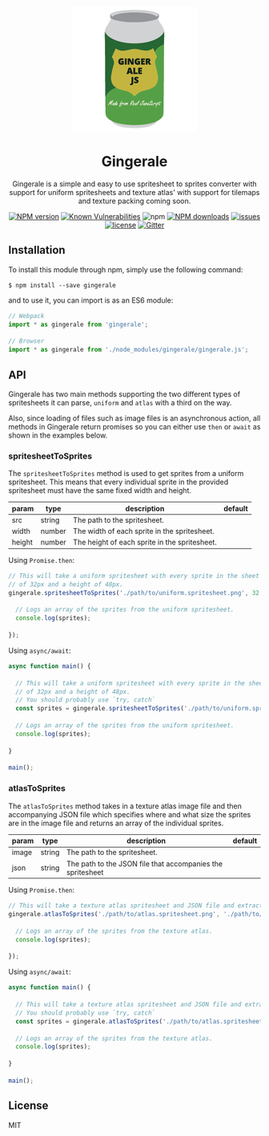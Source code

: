 <p align="center">
  <img width="250" height="250" src="./gingerale.png">
</p>

<h1 align="center">Gingerale</h1>

<p align="center">Gingerale is a simple and easy to use spritesheet to sprites converter with support for uniform spritesheets and texture atlas' with support for tilemaps and texture packing coming soon.<p>

<div align="center">

  [![NPM version](https://img.shields.io/npm/v/gingerale.svg?style=flat)](https://www.npmjs.com/package/gingerale)
  [![Known Vulnerabilities](https://snyk.io/test/github/robertcorponoi/gingerale/badge.svg)](https://snyk.io/test/github/robertcorponoi/gingerale)
  ![npm](https://img.shields.io/npm/dt/gingerale)
  [![NPM downloads](https://img.shields.io/npm/dm/gingerale.svg?style=flat)](https://www.npmjs.com/package/gingerale)
  <a href="https://badge.fury.io/js/gingerale"><img src="https://img.shields.io/github/issues/robertcorponoi/gingerale.svg" alt="issues" height="18"></a>
  <a href="https://badge.fury.io/js/gingerale"><img src="https://img.shields.io/github/license/robertcorponoi/gingerale.svg" alt="license" height="18"></a>
  [![Gitter](https://badges.gitter.im/gitterHQ/gitter.svg)](https://gitter.im/robertcorponoi)

</div>

## **Installation**

To install this module through npm, simply use the following command:

```
$ npm install --save gingerale
```

and to use it, you can import is as an ES6 module:

```js
// Webpack
import * as gingerale from 'gingerale';

// Browser
import * as gingerale from './node_modules/gingerale/gingerale.js';
```

## **API**

Gingerale has two main methods supporting the two different types of spritesheets it can parse, `uniform` and `atlas` with a third on the way.

Also, since loading of files such as image files is an asynchronous action, all methods in Gingerale return promises so you can either use `then` or `await` as shown in the examples below.

### **spritesheetToSprites**

The `spritesheetToSprites` method is used to get sprites from a uniform spritesheet. This means that every individual sprite in the provided spritesheet must have the same fixed width and height.

| param  | type   | description                                   | default |
|--------|--------|-----------------------------------------------|---------|
| src    | string | The path to the spritesheet.                  |         |
| width  | number | The width of each sprite in the spritesheet.  |         |
| height | number | The height of each sprite in the spritesheet. |         |


Using `Promise.then`:

```js
// This will take a uniform spritesheet with every sprite in the sheet having a width
// of 32px and a height of 48px.
gingerale.spritesheetToSprites('./path/to/uniform.spritesheet.png', 32, 48).then((sprites) => {

  // Logs an array of the sprites from the uniform spritesheet.
  console.log(sprites);

});

```

Using `async/await`:

```js
async function main() {

  // This will take a uniform spritesheet with every sprite in the sheet having a width
  // of 32px and a height of 48px.
  // You should probably use `try, catch`
  const sprites = gingerale.spritesheetToSprites('./path/to/uniform.spritesheet.png', 32, 48).catch((err) => console.log(err));

  // Logs an array of the sprites from the uniform spritesheet.
  console.log(sprites);

}

main();
```

### **atlasToSprites**

The `atlasToSprites` method takes in a texture atlas image file and then accompanying JSON file which specifies where and what size the sprites are in the image file and returns an array of the individual sprites.

| param | type   | description                                                | default |
|-------|--------|------------------------------------------------------------|---------|
| image | string | The path to the spritesheet.                               |         |
| json  | string | The path to the JSON file that accompanies the spritesheet |         |


Using `Promise.then`:

```js
// This will take a texture atlas spritesheet and JSON file and extract the sprites.
gingerale.atlasToSprites('./path/to/atlas.spritesheet.png', './path/to/atlas.reference.json').then((sprites) => {

  // Logs an array of the sprites from the texture atlas.
  console.log(sprites);

});

```

Using `async/await`:

```js
async function main() {

  // This will take a texture atlas spritesheet and JSON file and extract the sprites.
  // You should probably use `try, catch`
  const sprites = gingerale.atlasToSprites('./path/to/atlas.spritesheet.png', './path/to/atlas.reference.json').catch((err) => console.log(err));

  // Logs an array of the sprites from the texture atlas.
  console.log(sprites);

}

main();
```

## **License**

MIT